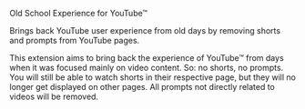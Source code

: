 Old School Experience for YouTube™

Brings back YouTube user experience from old days by removing shorts and prompts from YouTube pages.

This extension aims to bring back the experience of YouTube™ from days when it was focused mainly on video content. So: no shorts, no prompts. You will still be able to watch shorts in their respective page, but they will no longer get displayed on other pages. All prompts not directly related to videos will be removed.

